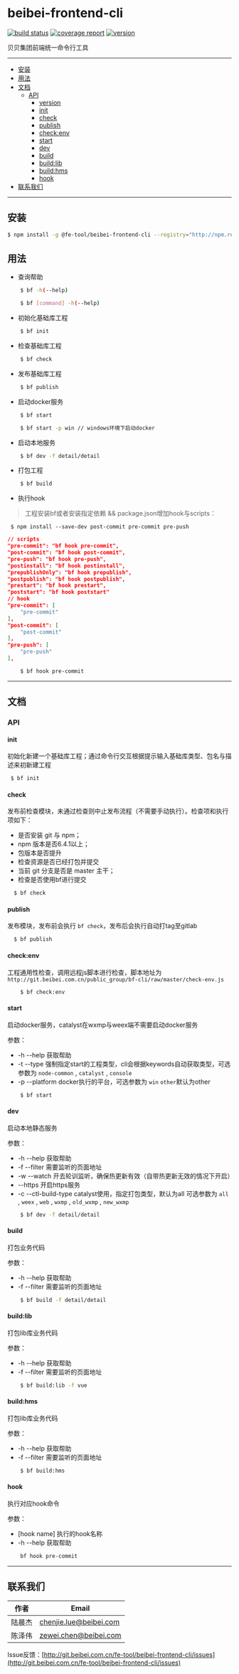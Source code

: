# beibei-frontend-cli

<!-- 标签 START -->

[![build status](http://git.beibei.com.cn/fe-tool/beibei-frontend-cli/badges/master/build.svg)](http://git.beibei.com.cn/fe-tool/beibei-frontend-cli/commits/master)
[![coverage report](http://git.beibei.com.cn/fe-tool/beibei-frontend-cli/badges/master/coverage.svg)](http://git.beibei.com.cn/fe-tool/beibei-frontend-cli/commits/master)
[![version](http://npm.beibei.com.cn/badge/v/@fe-tool/beibei-frontend-cli.svg)](http://npm.beibei.com.cn/package/@fe-tool/beibei-frontend-cli)
<!-- 标签 END -->

<!-- 描述 START -->

贝贝集团前端统一命令行工具

<!-- 描述 END -->
_ _ _

<!-- 目录 START -->

+ [安装](#安装)
+ [用法](#用法)
+ [文档](#文档)
    + [API](#api)
        + [version](#version)
        + [init](#init)
        + [check](#check)
        + [publish](#publish)
        + [check:env](#check:env)
        + [start](#start)
        + [dev](#dev)
        + [build](#build)
        + [build:lib](#build:lib)
        + [build:hms](#build:hms)
        + [hook](#hook)
+ [联系我们](#联系我们)

<!-- 目录 END -->

_ _ _

<!-- 安装 START -->

## 安装
```bash
$ npm install -g @fe-tool/beibei-frontend-cli --registry="http://npm.repos.beibei.com.cn/" --save
```
<!-- 安装 END -->

<!-- 用法 START -->

## 用法

<!-- 用法 END -->

- 查询帮助
```bash
    $ bf -h(--help)

    $ bf [command] -h(--help)
```

- 初始化基础库工程
```bash
    $ bf init
```

- 检查基础库工程
```bash
    $ bf check
```

- 发布基础库工程
```bash
    $ bf publish
```

- 启动docker服务
```bash
    $ bf start

    $ bf start -p win // windows环境下启动docker
```

- 启动本地服务
```bash
    $ bf dev -f detail/detail
```

- 打包工程
```bash
    $ bf build
```

- 执行hook

> 工程安装bf或者安装指定依赖 && package.json增加hook与scripts：

```
 $ npm install --save-dev post-commit pre-commit pre-push
```

``` JSON
// scripts
"pre-commit": "bf hook pre-commit",
"post-commit": "bf hook post-commit",
"pre-push": "bf hook pre-push",
"postinstall": "bf hook postinstall",
"prepublishOnly": "bf hook prepublish",
"postpublish": "bf hook postpublish",
"prestart": "bf hook prestart",
"poststart": "bf hook poststart"
// hook
"pre-commit": [
    "pre-commit"
],
"post-commit": [
    "post-commit"
],
"pre-push": [
    "pre-push"
],
```

```bash
    $ bf hook pre-commit
```

_ _ _

<!-- 文档START -->
## 文档

### API

#### init

初始化新建一个基础库工程；通过命令行交互根据提示输入基础库类型、包名与描述来初新建工程

``` bash
 $ bf init
```

#### check

发布前检查模块，未通过检查则中止发布流程（不需要手动执行）。检查项和执行项如下：
- 是否安装 git 与 npm；
- npm 版本是否6.4.1以上；
- 包版本是否提升
- 检查资源是否已经打包并提交
- 当前 git 分支是否是 master 主干；
- 检查是否使用bf进行提交

``` bash
  $ bf check
```

#### publish

发布模块，发布前会执行 `bf check`，发布后会执行自动打tag至gitlab

``` bash
  $ bf publish
```

#### check:env

工程通用性检查，调用远程js脚本进行检查，脚本地址为`http://git.beibei.com.cn/public_group/bf-cli/raw/master/check-env.js`

```bash
    $ bf check:env
```

#### start

启动docker服务，catalyst在wxmp与weex端不需要启动docker服务

参数：
- -h --help 获取帮助
- -t --type 强制指定start的工程类型，cli会根据keywords自动获取类型，可选参数为 `node-common` , `catalyst` , `console`
- -p --platform docker执行的平台，可选参数为 `win`  `other`默认为other

```bash
    $ bf start
```

#### dev

启动本地静态服务

参数：
- -h --help 获取帮助
- -f --filter 需要监听的页面地址
- -w --watch 开去轮训监听，确保热更新有效（自带热更新无效的情况下开启）
- --https 开启https服务
- -c --ctl-build-type catalyst使用，指定打包类型，默认为all 可选参数为 `all` , `weex` , `web` , `wxmp` , `old_wxmp` , `new_wxmp`

```bash
    $ bf dev -f detail/detail
```

#### build

打包业务代码

参数：
- -h --help 获取帮助
- -f --filter 需要监听的页面地址

```bash
    $ bf build -f detail/detail
```

#### build:lib

打包lib库业务代码

参数：
- -h --help 获取帮助
- -f --filter 需要监听的页面地址

```bash
    $ bf build:lib -f vue
```

#### build:hms

打包lib库业务代码

参数：
- -h --help 获取帮助
- -f --filter 需要监听的页面地址

```bash
    $ bf build:hms
```

#### hook

执行对应hook命令

参数：
- [hook name] 执行的hook名称
- -h --help 获取帮助

``` bash
    bf hook pre-commit
```

<!-- 文档END -->
_ _ _

<!-- 联系我们 START -->

## 联系我们

|作者|Email|
|---|---|
|陆晨杰|chenjie.lue@beibei.com|
|陈泽伟|zewei.chen@beibei.com|

Issue反馈：[http://git.beibei.com.cn/fe-tool/beibei-frontend-cli/issues](http://git.beibei.com.cn/fe-tool/beibei-frontend-cli/issues)

<!-- 联系我们 END -->
